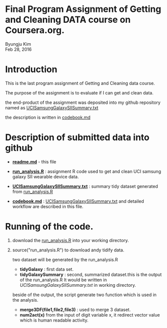 # Final Program Assignment of Getting and Cleaning DATA course on Coursera.org.
Byungju Kim  
Feb 28, 2016  

# Introduction

This is the last program assignment of Getting and Cleaning data course.

The purpose of the assignment is to evaluate if I can get and clean data.

the end-product of the assignment was deposited into my github repository named as [UCISamsungGalaxySIISummary.txt](https://github.com/airbj31/GetAndCleanData/blob/master/UCISamsungGalaxySIISummary.txt)

the description is written in [codebook.md](https://github.com/airbj31/GetAndCleanData/blob/master/codebook.md)

# Description of submitted data into github

- **[readme.md](https://github.com/airbj31/GetAndCleanData/blob/master/readme.md)** - this file

- **[run_analysis.R](https://github.com/airbj31/GetAndCleanData/blob/master/analysis.R)** : assignment R code used to get and clean UCI samsung galaxy SII wearable device data.

- **[UCISamsungGalaxySIISummary.txt](https://github.com/airbj31/GetAndCleanData/blob/master/UCISamsungGalaxySIISummary.txt)** : summary tidy dataset generated from [run_analysis.R](https://github.com/airbj31/GetAndCleanData/blob/master/analysis.R)

- **[codebook.md](https://github.com/airbj31/GetAndCleanData/blob/master/codebook.md)** : [UCISamsungGalaxySIISummary.txt](https://github.com/airbj31/GetAndCleanData/blob/master/UCISamsungGalaxySIISummary.txt) and detailed workflow are described in this file.

# Running of the code.

1. download the [run_analysis.R](https://github.com/airbj31/GetAndCleanData/blob/master/analysis.R) into your working directory.

2. source("run_analysis.R") to download andy tidify data.

   two dataset will be generated by the run_analysis.R
   
   - **tidyGalaxy** : first data set.
   - **tidyGalaxySummary** : second, summarized dataset.this is the output of the run_analysis.R It would be written in *UCISamsungGalaxySIISummary.txt* in working directory. 
   
 
   beside of the output, the script generate two function which is used in the analysis.
   
   - **merge3DF(file1,file2,file3)** : used to merge 3 dataset.
   - **num2act(x)** from the input of digit variable x, it redirect vector value which is human readable activity.
